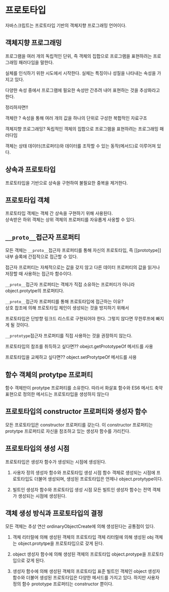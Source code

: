 # 프로토타입
자바스크립트는 프로토타입 기반의 객체지향 프로그래밍 언어이다. 

## 객체지향 프로그래밍
프로그램을 여러 개의 독립적인 단위, 즉 객체의 집합으로 프로그램을 표현하려는 프로그래밍 패러다임을 말한다.<br/>

실체를 인식하기 위한 시도에서 시작한다. 실체는 특징이나 성질을 나타내는 속성을 가지고 있다. <br/>

다양한 속성 중에서 프로그램에 필요한 속성만 간추려 내어 표현하는 것을 추상화라고 한다. 

정리하자면!!<br/>

객체란 ? 속성을 통해 여러 개의 값을 하나의 단위로 구성한 복합적인 자료구조 <br/>

객체지향 프로그래밍? 독립적인 객체의 집합으로 프로그램을 표현하려는 프로그래밍 패러다임<br/>

객체는 상태 데이터(프로퍼티)와 데이터를 조작할 수 있는 동작(메서드)로 이루어져 있다. 

## 상속과 프로토타입
프로토타입을 기반으로 상속을 구현하여 불필요한 중복을 제거한다. 

## 프로토타입 객체
프로토타입 객체는 객체 간 상속을 구현하기 위해 사용된다. <br/>
상속받은 하위 객체는 상위 객체의 프로퍼티를 자유롭게 사옹할 수 있다. 


## `__proto__`접근자 프로퍼티

모든 객체는 `__proto__`접근자 프로퍼티를 통해 자신의 프로토타입, 즉 [[prototype]]내부 슬록에 간접적으로 접근할 수 있다. <br/>

접근자 프로퍼티는 자체적으로는 값을 갖지 않고 다른 데이터 프로퍼티의 값을 읽거나 저장할 때 사용하는 접근자 함수이다. <br/>

`__proto__`접근자 프로퍼티는 객체가 직접 소유하는 프로퍼티가 아니라 object.protytpe의 프로퍼티다.

`__proto__`접근자 프로퍼티를 통해 프로토타입에 접근하는 이유?<br/>
상호 찹조에 의해 프로토타입 체인이 생성되는 것을 방지하기 위해서<br/>

프로토타입은 단방향 링크드 리스트로 구현되어야 한다. 그렇지 않다면 무한루프에 빠지게 될 것이다. 

`__prototype`접근자 프로퍼티를 직접 사용하는 것을 권장하지 않는다. <br/>

프로토타입의 참조를 취득하고 싶다면?? obejct.getPrototypeOf 메서드를 사용<br/>

프로토타입을 교체하고 싶다면?? object.setProtytpeOf 메서드를 사용

## 함수 객체의 protytpe 프로퍼티

함수 객체만이 protytpe 프로퍼티를 소유한다. 따라서 화살표 함수와 ES6 메서드 축약 표현으로 정의한 메서드는 프로토타입을 생성하지 않는다

## 프로토타입의 constructor 프로퍼티와 생성자 함수
모든 프로토타입은 constructor 프로퍼티를 갖는다. 이 constructor 프로퍼티는 protytpe 프로퍼티로 자신을 참조하고 있는 생성자 함수를 가리킨다. 

## 프로토타입의 생성 시점
프로토타입은 생성자 함수가 생성되는 시점에 생성된다. 
1. 사용자 정의 생성자 함수와 프로토타입 생성 시점
함수 객체로 생성되는 시점에 프로토타입도 더불어 생성되며, 생성된 프로토타입은 언제나 object.protytype이다.

2. 빌트인 생성자 함수와 프로토타입 생성 시점
모든 빌트인 생성자 함수는 전역 객체가 생성되는 시점에 생성된다. 

## 객체 생성 방식과 프로토타입의 결정
모든 객체는 추상 연산 ordinaryObjectCreate에 의해 생성된다는 공통점이 있다. 

1. 객체 리터럴에 의해 생성된 객체의 프로토타입
객체 리터럴에 의해 생성된 obj 객체는 object.protytpe을 프로토타입으로 갖게 된다. 

2. object 생성자 함수에 의해 생성된 객체의 프로토타입
object.protype을 프로토타입으로 갖게 된다. 

3. 생성자 함수에 의해 생성된 객체의 프로토타입
표준 빌트인 객체인 object 생성자 함수와 더불어 생성된 프로토타입은 다양한 메서드를 가지고 있다. 하지만 사용자 정의 함수 prototype 프로퍼티는 constructor 뿐이다. 